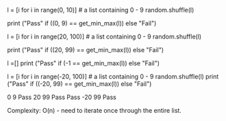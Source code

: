l = [i for i in range(0, 10)]  # a list containing 0 - 9
random.shuffle(l)

print ("Pass" if ((0, 9) == get_min_max(l)) else "Fail")

l = [i for i in range(20, 100)]  # a list containing 0 - 9
random.shuffle(l)

print ("Pass" if ((20, 99) == get_min_max(l)) else "Fail")

l =[]
print ("Pass" if (-1 == get_min_max(l)) else "Fail")

l = [i for i in range(-20, 100)]  # a list containing 0 - 9
random.shuffle(l)
print ("Pass" if ((-20, 99) == get_min_max(l)) else "Fail")

0 9
Pass
20 99
Pass
Pass
-20 99
Pass

Complexity:
O(n) - need to iterate once through the entire list.

